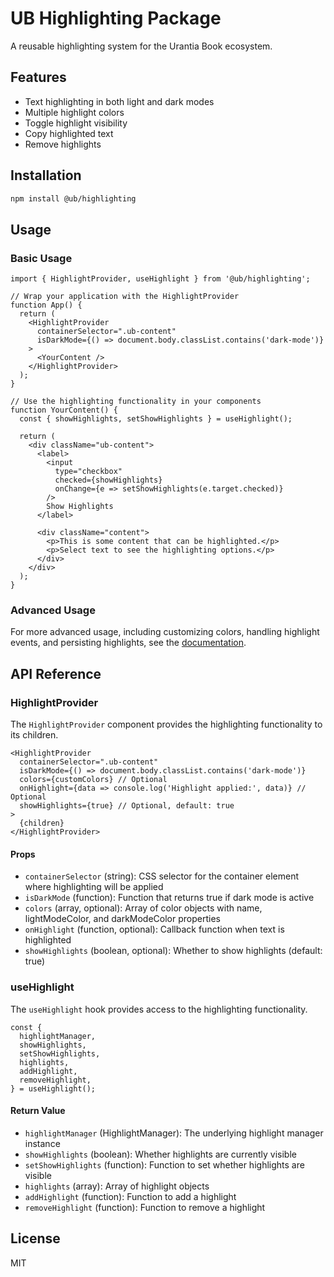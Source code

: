 # UB Highlighting Package

A reusable highlighting system for the Urantia Book ecosystem.

## Features

- Text highlighting in both light and dark modes
- Multiple highlight colors
- Toggle highlight visibility
- Copy highlighted text
- Remove highlights

## Installation

```bash
npm install @ub/highlighting
```

## Usage

### Basic Usage

```tsx
import { HighlightProvider, useHighlight } from '@ub/highlighting';

// Wrap your application with the HighlightProvider
function App() {
  return (
    <HighlightProvider
      containerSelector=".ub-content"
      isDarkMode={() => document.body.classList.contains('dark-mode')}
    >
      <YourContent />
    </HighlightProvider>
  );
}

// Use the highlighting functionality in your components
function YourContent() {
  const { showHighlights, setShowHighlights } = useHighlight();

  return (
    <div className="ub-content">
      <label>
        <input
          type="checkbox"
          checked={showHighlights}
          onChange={e => setShowHighlights(e.target.checked)}
        />
        Show Highlights
      </label>

      <div className="content">
        <p>This is some content that can be highlighted.</p>
        <p>Select text to see the highlighting options.</p>
      </div>
    </div>
  );
}
```

### Advanced Usage

For more advanced usage, including customizing colors, handling highlight events, and persisting highlights, see the [documentation](../ui/docs/highlighting-protocol.md).

## API Reference

### HighlightProvider

The `HighlightProvider` component provides the highlighting functionality to its children.

```tsx
<HighlightProvider
  containerSelector=".ub-content"
  isDarkMode={() => document.body.classList.contains('dark-mode')}
  colors={customColors} // Optional
  onHighlight={data => console.log('Highlight applied:', data)} // Optional
  showHighlights={true} // Optional, default: true
>
  {children}
</HighlightProvider>
```

#### Props

- `containerSelector` (string): CSS selector for the container element where highlighting will be applied
- `isDarkMode` (function): Function that returns true if dark mode is active
- `colors` (array, optional): Array of color objects with name, lightModeColor, and darkModeColor properties
- `onHighlight` (function, optional): Callback function when text is highlighted
- `showHighlights` (boolean, optional): Whether to show highlights (default: true)

### useHighlight

The `useHighlight` hook provides access to the highlighting functionality.

```tsx
const {
  highlightManager,
  showHighlights,
  setShowHighlights,
  highlights,
  addHighlight,
  removeHighlight,
} = useHighlight();
```

#### Return Value

- `highlightManager` (HighlightManager): The underlying highlight manager instance
- `showHighlights` (boolean): Whether highlights are currently visible
- `setShowHighlights` (function): Function to set whether highlights are visible
- `highlights` (array): Array of highlight objects
- `addHighlight` (function): Function to add a highlight
- `removeHighlight` (function): Function to remove a highlight

## License

MIT
